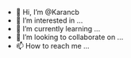 - 👋 Hi, I’m @Karancb
- 👀 I’m interested in ...
- 🌱 I’m currently learning ...
- 💞️ I’m looking to collaborate on ...
- 📫 How to reach me ...

<!---
Karancb/Karancb is a ✨ special ✨ repository because its `README.md` (this file) appears on your GitHub profile.
You can click the Preview link to take a look at your changes.
--->

